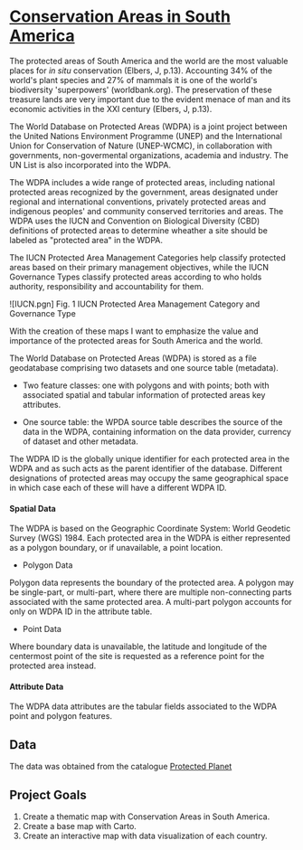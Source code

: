 # [Conservation Areas in South America](https://geo.gob.bo/geonetwork/srv/eng/catalog.search#/metadata/46bb6940-2f29-40bd-a330-64edd523a3e9)


The protected areas of South America and the world are the most valuable places for *in situ* conservation (Elbers, J, p.13). Accounting 34% of the world's plant species and 27% of mammals it is one of the world's biodiversity 'superpowers' (worldbank.org). The preservation of these treasure lands are very important due to the evident menace of man and its economic activities in the XXI century (Elbers, J, p.13). 

The World Database on Protected Areas (WDPA) is a joint project between the United Nations Environment Programme (UNEP) and the International Union for Conservation of Nature (UNEP-WCMC), in collaboration with governments, non-govermental organizations, academia and industry. The UN List is also incorporated into the WDPA. 

The WDPA includes a wide range of protected areas, including national protected areas recognized by the government, areas designated under regional and international conventions, privately protected areas and indigenous peoples' and community conserved territories and areas. The WDPA uses the IUCN and Convention on Biological Diversity (CBD) definitions of protected areas to determine wheather a site should be labeled as "protected area" in the WDPA.

The IUCN Protected Area Management Categories help classify protected areas based on their primary management objectives, while the IUCN Governance Types classify protected areas according to who holds authority, responsibility and accountability for them. 

![IUCN.pgn]
Fig. 1 IUCN Protected Area Management Category and Governance Type

With the creation of these maps I want to emphasize the value and importance of the protected areas for South America and the world.

The World Database on Protected Areas (WDPA) is stored as a file geodatabase comprising two datasets and one source table (metadata). 

*  Two feature classes: one with polygons and with points; both with associated spatial and tabular information of protected areas key attributes. 

*  One source table: the WPDA source table describes the source of the data in the WDPA, containing information on the data provider, currency of dataset and other metadata.

The WDPA ID is the globally unique identifier for each protected area in the WDPA and as such acts as the parent identifier of the database. Different designations of protected areas may occupy the same geographical space in which case each of these will have a different WDPA ID. 

#### Spatial Data

The WDPA is based on the Geographic Coordinate System: World Geodetic Survey (WGS) 1984. Each protected area in the WDPA is either represented as a polygon boundary, or if unavailable, a point location.

*   Polygon Data

Polygon data represents the boundary of the protected area. A polygon may be single-part, or multi-part, where there are multiple non-connecting parts associated with the same protected area. A multi-part polygon accounts for only on WDPA ID in the attribute table.

*   Point Data

Where boundary data is unavailable, the latitude and longitude of the centermost point of the site is requested as a reference point for the protected area instead.

#### Attribute Data

The WDPA data attributes are the tabular fields associated to the WDPA point and polygon features. 

## Data

The data was obtained from the catalogue [Protected Planet](https://protectedplanet.net/c/unep-regions#Latin%20America%20&%20Caribbean)

<!-- GeoBolivia: [Mapa Área de Conservación Suramerica COSIPLAN, 2015](https://geo.gob.bo/geonetwork/srv/eng/catalog.search#/metadata/46bb6940-2f29-40bd-a330-64edd523a3e9) -->

## Project Goals

1. Create a thematic map with Conservation Areas in South America.
2. Create a base map with Carto.
3. Create an interactive map with data visualization of each country.
